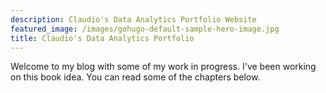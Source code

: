 ```yaml
---
description: Claudio's Data Analytics Portfolio Website
featured_image: /images/gohugo-default-sample-hero-image.jpg
title: Claudio's Data Analytics Portfolio
---
```

Welcome to my blog with some of my work in progress. I've been working on this book idea. You can read some of the chapters below.
